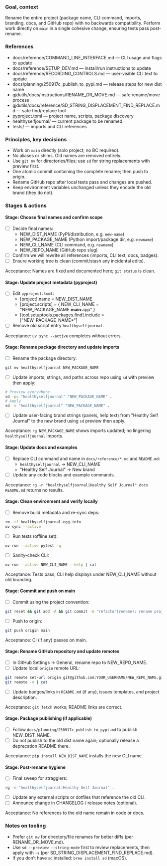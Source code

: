 ### Goal, context

Rename the entire project (package name, CLI command, imports, branding, docs, and GitHub repo) with no backwards compatibility. Perform work directly on `main` in a single cohesive change, ensuring tests pass post-rename.


### References

- docs/reference/COMMAND_LINE_INTERFACE.md — CLI usage and flags to update
- docs/reference/SETUP_DEV.md — install/run instructions to update
- docs/reference/RECORDING_CONTROLS.md — user-visible CLI text to update
- docs/planning/250917c_publish_to_pypi.md — release steps for new dist name
- gjdutils/docs/instructions/RENAME_OR_MOVE.md — safe rename/move process
- gjdutils/docs/reference/SD_STRING_DISPLACEMENT_FIND_REPLACE.md — safe find/replace tool
- pyproject.toml — project name, scripts, package discovery
- healthyselfjournal/ — current package to be renamed
- tests/ — imports and CLI references


### Principles, key decisions

- Work on `main` directly (solo project; no BC required).
- No aliases or shims. Old names are removed entirely.
- Use `git mv` for directories/files; use `sd` for string replacements with preview first.
- One atomic commit containing the complete rename; then push to origin.
- Rename GitHub repo after local tests pass and changes are pushed.
- Keep environment variables unchanged unless they encode the old brand (they do not).


### Stages & actions

#### Stage: Choose final names and confirm scope
- [ ] Decide final names:
  - NEW_DIST_NAME (PyPI/distribution, e.g. `new-name`)
  - NEW_PACKAGE_NAME (Python import/package dir, e.g. `newname`)
  - NEW_CLI_NAME (CLI command, e.g. `newname`)
  - NEW_REPO_NAME (GitHub repo slug)
- [ ] Confirm we will rewrite all references (imports, CLI text, docs, badges).
- [ ] Ensure working tree is clean (commit/stash any incidental edits).

Acceptance: Names are fixed and documented here; `git status` is clean.


#### Stage: Update project metadata (pyproject)
- [ ] Edit `pyproject.toml`:
  - [project].name = NEW_DIST_NAME
  - [project.scripts] = { NEW_CLI_NAME = "NEW_PACKAGE_NAME.__main__:app" }
  - [tool.setuptools.packages.find].include = ["NEW_PACKAGE_NAME*"]
- [ ] Remove old script entry `healthyselfjournal`.

Acceptance: `uv sync --active` completes without errors.


#### Stage: Rename package directory and update imports
- [ ] Rename the package directory:
```bash
git mv healthyselfjournal NEW_PACKAGE_NAME
```
- [ ] Update imports, strings, and paths across repo using `sd` with preview then apply:
```bash
# Preview everywhere
sd -ps "healthyselfjournal" "NEW_PACKAGE_NAME" .
# Apply
sd -s "healthyselfjournal" "NEW_PACKAGE_NAME" .
```
- [ ] Update user-facing brand strings (panels, help text) from "Healthy Self Journal" to the new brand using `sd` preview then apply.

Acceptance: `rg NEW_PACKAGE_NAME` shows imports updated; no lingering `healthyselfjournal` imports.


#### Stage: Update docs and examples
- [ ] Replace CLI command and name in `docs/reference/*.md` and `README.md`:
  - `healthyselfjournal` → NEW_CLI_NAME
  - "Healthy Self Journal" → New brand
- [ ] Update any code blocks and example commands.

Acceptance: `rg -n "healthyselfjournal|Healthy Self Journal" docs README.md` returns no results.


#### Stage: Clean environment and verify locally
- [ ] Remove build metadata and re-sync deps:
```bash
rm -rf healthyselfjournal.egg-info
uv sync --active
```
- [ ] Run tests (offline set):
```bash
uv run --active pytest -q
```
- [ ] Sanity-check CLI:
```bash
uv run --active NEW_CLI_NAME --help | cat
```

Acceptance: Tests pass; CLI help displays under NEW_CLI_NAME without old branding.


#### Stage: Commit and push on main
- [ ] Commit using the project convention:
```bash
git reset && git add -A && git commit -m "refactor(rename): rename project to NEW_REPO_NAME"
```
- [ ] Push to origin:
```bash
git push origin main
```

Acceptance: CI (if any) passes on main.


#### Stage: Rename GitHub repository and update remotes
- [ ] In GitHub Settings → General, rename repo to NEW_REPO_NAME.
- [ ] Update local `origin` remote URL:
```bash
git remote set-url origin git@github.com:YOUR_USERNAME/NEW_REPO_NAME.git
git remote -v | cat
```
- [ ] Update badges/links in `README.md` (if any), issues templates, and project description.

Acceptance: `git fetch` works; README links are correct.


#### Stage: Package publishing (if applicable)
- [ ] Follow `docs/planning/250917c_publish_to_pypi.md` to publish NEW_DIST_NAME.
- [ ] Do not publish to the old dist name again; optionally release a deprecation README there.

Acceptance: `pip install NEW_DIST_NAME` installs the new CLI name.


#### Stage: Post-rename hygiene
- [ ] Final sweep for stragglers:
```bash
rg -n "healthyselfjournal|Healthy Self Journal" .
```
- [ ] Update any external scripts or dotfiles that reference the old CLI.
- [ ] Announce change in CHANGELOG / release notes (optional).

Acceptance: No references to the old name remain in code or docs.


### Notes on tooling

- Prefer `git mv` for directory/file renames for better diffs (per RENAME_OR_MOVE.md).
- Use `sd --preview --string-mode` first to review replacements, then apply with `-s` (per SD_STRING_DISPLACEMENT_FIND_REPLACE.md).
- If you don’t have `sd` installed: `brew install sd` (macOS).


